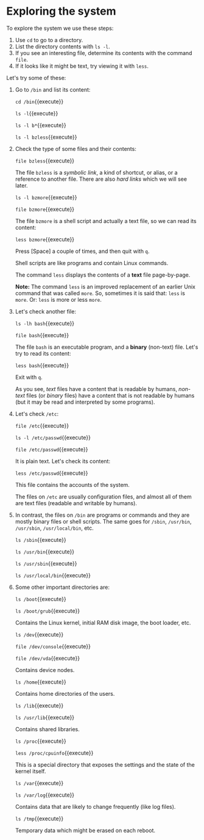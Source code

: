 # Exploring the system
   
To explore the system we use these steps:

1. Use `cd` to go to a directory.
2. List the directory contents with `ls -l`.
3. If you see an interesting file, determine its contents with the
   command `file`.
4. If it looks like it might be text, try viewing it with `less`.

Let's try some of these:

1. Go to `/bin` and list its content:

   `cd /bin`{{execute}}
   
   `ls -l`{{execute}}
   
   `ls -l b*`{{execute}}
   
   `ls -l bzless`{{execute}}

2. Check the type of some files and their contents:

   `file bzless`{{execute}}
   
   The file `bzless` is a _symbolic link_, a kind of shortcut, or
   alias, or a reference to another file. There are also _hard links_
   which we will see later.
   
   `ls -l bzmore`{{execute}}
   
   `file bzmore`{{execute}}
   
   The file `bzmore` is a shell script and actually a text file, so we
   can read its content:
   
   `less bzmore`{{execute}}
   
   Press [Space] a couple of times, and then quit with `q`.
   
   Shell scripts are like programs and contain Linux commands.
   
   The command `less` displays the contents of a **text** file
   page-by-page.
   
   **Note:** The command `less` is an improved replacement of an
   earlier Unix command that was called `more`. So, sometimes it is
   said that: `less` is `more`. Or: `less` is more or less `more`.
   
3. Let's check another file:

   `ls -lh bash`{{execute}}
   
   `file bash`{{execute}}
   
   The file `bash` is an executable program, and a **binary**
   (non-text) file. Let's try to read its content:
   
   `less bash`{{execute}}
   
   Exit with `q`.
   
   As you see, _text_ files have a content that is readable by humans,
   _non-text_ files (or _binary_ files) have a content that is not
   readable by humans (but it may be read and interpreted by some
   programs).
   
4. Let's check `/etc`:

   `file /etc`{{execute}}
   
   `ls -l /etc/passwd`{{execute}}
   
   `file /etc/passwd`{{execute}}
   
   It is plain text. Let's check its content:
   
   `less /etc/passwd`{{execute}}
   
   This file contains the accounts of the system.
   
   The files on `/etc` are usually configuration files, and almost all
   of them are text files (readable and writable by humans).
   
5. In contrast, the files on `/bin` are programs or commands and they
   are mostly binary files or shell scripts. The same goes for
   `/sbin`, `/usr/bin`, `/usr/sbin`, `/usr/local/bin`, etc.
   
   `ls /sbin`{{execute}}
   
   `ls /usr/bin`{{execute}}
   
   `ls /usr/sbin`{{execute}}
   
   `ls /usr/local/bin`{{execute}}
   
6. Some other important directories are:

   `ls /boot`{{execute}}
   
   `ls /boot/grub`{{execute}}
   
   Contains the Linux kernel, initial RAM disk image, the boot loader,
   etc.
   
   `ls /dev`{{execute}}
   
   `file /dev/console`{{execute}}
   
   `file /dev/vda`{{execute}}
   
   Contains device nodes.
   
   `ls /home`{{execute}}
   
   Contains home directories of the users.
   
   `ls /lib`{{execute}}
   
   `ls /usr/lib`{{execute}}
   
   Contains shared libraries.
   
   `ls /proc`{{execute}}
   
   `less /proc/cpuinfo`{{execute}}
   
   This is a special directory that exposes the settings and the state
   of the kernel itself.
   
   `ls /var`{{execute}}
   
   `ls /var/log`{{execute}}
   
   Contains data that are likely to change frequently (like log
   files).

   `ls /tmp`{{execute}}
   
   Temporary data which might be erased on each reboot.
